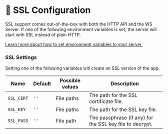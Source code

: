 # 🔐 SSL Configuration

SSL support comes out-of-the-box with both the HTTP API and the WS Server. If one of the following environment variables is set, the server will start with SSL instead of plain HTTP.

[Learn more about how to set environment variables to your server.](environment-variables.md)

### SSL Settings

Setting one of the following variables will create an SSL version of the app.

| Name       | Default | Possible values | Description                                              |
| ---------- | ------- | --------------- | -------------------------------------------------------- |
| `SSL_CERT` | `''`    | File paths      | The path for the SSL certificate file.                   |
| `SSL_KEY`  | `''`    | File paths      | The path for the SSL key file.                           |
| `SSL_PASS` | `''`    | File path       | The passphrase (if any) for the SSL key file to decrypt. |
